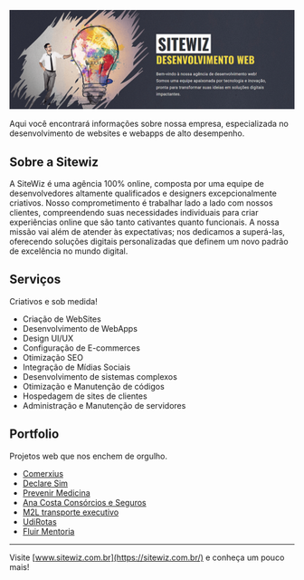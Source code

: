 ![SiteWiz](https://github.com/SiteWiz/.github/blob/main/images/sitewiz.png)


Aqui você encontrará informações sobre nossa empresa, especializada no desenvolvimento de websites e webapps de alto desempenho.

## Sobre a Sitewiz
A SiteWiz é uma agência 100% online, composta por uma equipe de desenvolvedores altamente qualificados e designers excepcionalmente criativos. Nosso comprometimento é trabalhar lado a lado com nossos clientes, compreendendo suas necessidades individuais para criar experiências online que são tanto cativantes quanto funcionais. A nossa missão vai além de atender às expectativas; nos dedicamos a superá-las, oferecendo soluções digitais personalizadas que definem um novo padrão de excelência no mundo digital.

## Serviços
Criativos e sob medida!

- Criação de WebSites
- Desenvolvimento de WebApps
- Design UI/UX
- Configuração de E-commerces
- Otimização SEO
- Integração de Mídias Sociais
- Desenvolvimento de sistemas complexos
- Otimização e Manutenção de códigos
- Hospedagem de sites de clientes
- Administração e Manutenção de servidores

## Portfolio
Projetos web que nos enchem de orgulho.

* [Comerxius](https://comerxius.com)
* [Declare Sim](https://declaresim.com.br)
* [Prevenir Medicina](https://prevenirmedicina.com.br)
* [Ana Costa Consórcios e Seguros](https://anacostaconsorcios.com.br)
* [M2L transporte executivo](https://m2lexecutivetransfer.com.br)
* [UdiRotas](https://udirotas.com.br)
* [Fluir Mentoria](https://fluirmentorias.com.br)

----

Visite [www.sitewiz.com.br](https://sitewiz.com.br/) e conheça um pouco mais!
